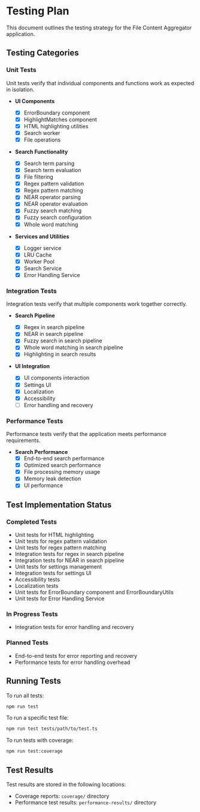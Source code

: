 # Testing Plan

This document outlines the testing strategy for the File Content Aggregator application.

## Testing Categories

### Unit Tests

Unit tests verify that individual components and functions work as expected in isolation.

- **UI Components**

  - [x] ErrorBoundary component
  - [x] HighlightMatches component
  - [x] HTML highlighting utilities
  - [x] Search worker
  - [x] File operations

- **Search Functionality**

  - [x] Search term parsing
  - [x] Search term evaluation
  - [x] File filtering
  - [x] Regex pattern validation
  - [x] Regex pattern matching
  - [x] NEAR operator parsing
  - [x] NEAR operator evaluation
  - [x] Fuzzy search matching
  - [x] Fuzzy search configuration
  - [x] Whole word matching

- **Services and Utilities**
  - [x] Logger service
  - [x] LRU Cache
  - [x] Worker Pool
  - [x] Search Service
  - [x] Error Handling Service

### Integration Tests

Integration tests verify that multiple components work together correctly.

- **Search Pipeline**

  - [x] Regex in search pipeline
  - [x] NEAR in search pipeline
  - [x] Fuzzy search in search pipeline
  - [x] Whole word matching in search pipeline
  - [x] Highlighting in search results

- **UI Integration**
  - [x] UI components interaction
  - [x] Settings UI
  - [x] Localization
  - [x] Accessibility
  - [ ] Error handling and recovery

### Performance Tests

Performance tests verify that the application meets performance requirements.

- **Search Performance**
  - [x] End-to-end search performance
  - [x] Optimized search performance
  - [x] File processing memory usage
  - [x] Memory leak detection
  - [x] UI performance

## Test Implementation Status

### Completed Tests

- Unit tests for HTML highlighting
- Unit tests for regex pattern validation
- Unit tests for regex pattern matching
- Integration tests for regex in search pipeline
- Integration tests for NEAR in search pipeline
- Unit tests for settings management
- Integration tests for settings UI
- Accessibility tests
- Localization tests
- Unit tests for ErrorBoundary component and ErrorBoundaryUtils
- Unit tests for Error Handling Service

### In Progress Tests

- Integration tests for error handling and recovery

### Planned Tests

- End-to-end tests for error reporting and recovery
- Performance tests for error handling overhead

## Running Tests

To run all tests:

```bash
npm run test
```

To run a specific test file:

```bash
npm run test tests/path/to/test.ts
```

To run tests with coverage:

```bash
npm run test:coverage
```

## Test Results

Test results are stored in the following locations:

- Coverage reports: `coverage/` directory
- Performance test results: `performance-results/` directory
